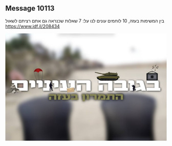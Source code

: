 ## Message 10113

בין המשימות בעזה, 10 לוחמים עונים לנו על:
7 שאלות שכנראה גם אתם רציתם לשאול
https://www.idf.il/208434

![Photo](10113/10113_photo.jpg)
